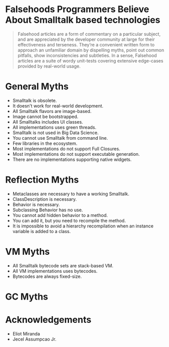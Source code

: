 # Falsehoods Programmers Believe About Smalltalk based technologies

> Falsehood articles are a form of commentary on a particular subject, and are appreciated by the developer community at large for their effectiveness and terseness. They’re a convenient written form to approach an unfamiliar domain by dispelling myths, point out common pitfalls, show inconsistencies and subtleties.
> In a sense, Falsehood articles are a suite of wordy unit-tests covering extensive edge-cases provided by real-world usage.

# General Myths

  - Smalltalk is obsolete.
  - It doesn't work for real-world development.
  - All Smalltalk flavors are image-based.
  - Image cannot be bootstrapped.
  - All Smalltalks includes UI classes.
  - All implementations uses green threads.
  - Smalltalk is not used in Big Data Science.
  - You cannot use Smalltalk from command line.
  - Few libraries in the ecosystem.
  - Most implementations do not support Full Closures.
  - Most implementations do not support executable generation.
  - There are no implementations supporting native widgets.
  
# Reflection Myths
  
  - Metaclasses are necessary to have a working Smalltalk.
  - ClassDescription is necessary.
  - Behavior is necessary.
  - Subclassing Behavior has no use. 
  - You cannot add hidden behavior to a method.
  - You can add it, but you need to recompile the method.
  - It is impossible to avoid a hierarchy recompilation when an instance variable is added to a class.

# VM Myths

  - All Smalltalk bytecode sets are stack-based VM.
  - All VM implementations uses bytecodes.
  - Bytecodes are always fixed-size.

# GC Myths


# Acknowledgements

- Eliot Miranda
- Jecel Assumpcao Jr.
